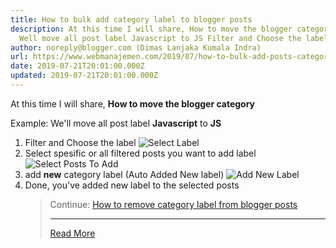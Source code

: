 ```yaml
---
title: How to bulk add category label to blogger posts
description: At this time I will share, How to move the blogger categoryExample
  Well move all post label Javascript to JS Filter and Choose the label
author: noreply@blogger.com (Dimas Lanjaka Kumala Indra)
url: https://www.webmanajemen.com/2019/07/how-to-bulk-add-posts-category-label.html
date: 2019-07-21T20:01:00.000Z
updated: 2019-07-21T20:01:00.000Z
---
```


At this time I will share, **How to move the blogger category**  

Example: We'll move all post label **Javascript** to **JS**

1.  Filter and Choose the label ![Select Label](https://3.bp.blogspot.com/-xr13nwoay60/XTTB3CWtC1I/AAAAAAAAAcE/nrHcc8rWjm8kit-VSE7gcqimjMOreeUHgCLcBGAs/s1600/Screenshot_2.png)
2.  Select spesific or all filtered posts you want to add label ![Select Posts To Add](https://3.bp.blogspot.com/-bQLv54teFnA/XTTC5FSECfI/AAAAAAAAAcc/sKqFaDMJZeQa2Ls3XUv1iDpGuWRl05eiQCLcBGAs/s1600/Screenshot_3.png)
3.  add **new** category label (Auto Added New label) ![Add New Label](https://3.bp.blogspot.com/-ItAVFqVRmzI/XTTAae-vmrI/AAAAAAAAAb4/zwl3PYBJ-Ikm74EPR2clQt1Awxzkea81gCLcBGAs/s1600/Screenshot_1.png)
4.  Done, you've added new label to the selected posts
    > Continue: [How to remove category label from blogger posts](../../2019/07/how-to-bulk-delete-label-from-blogger.md)<hr/> <a href="https://www.webmanajemen.com/2019/07/how-to-bulk-add-posts-category-label.html" rel="follow" class="button" id="read-more">Read More</a>